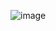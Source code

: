![image](https://github.com/html-css-jss-100-project-for-beginners/HTML-CSS-JAVA-100-project/assets/160144932/85fbedd4-a99f-4c38-bc96-b7cf5b56de78)
